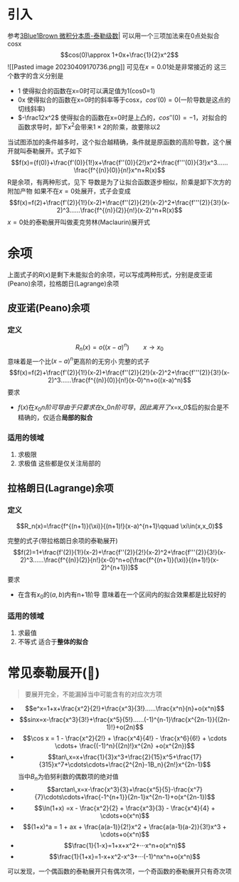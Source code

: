 # 引入
参考[3Blue1Brown 微积分本质-泰勒级数](https://b23.tv/Z9XzxG1)|
可以用一个三项加法来在0点处拟合cosx
$$cos(0)\approx 1+0x+\frac{1}{2}x^2$$
![[Pasted image 20230409170736.png]]
可见在$x=0.01$处是非常接近的
这三个数字的含义分别是
- 1         使得拟合的函数在x=0时可以满足值为1(cos0=1)
- 0x       使得拟合的函数在x=0时的斜率等于cosx，$cos'(0)=0$(一阶导数是这点的切线斜率)
- $-\frac12x^2$   使得拟合的函数在x=0时是上凸的，$cos''(0)=-1$，对拟合的函数求导时，卸下$x^2$会带来$1\times 2$的阶乘，故要除以2

当试图添加的条件越多时，这个拟合越精确，条件就是原函数的高阶导数，这个展开就叫泰勒展开。式子如下
$$f(x)={f(0)}+\frac{f'(0)}{1!}x+\frac{f''(0)}{2!}x^2+\frac{f'''(0)}{3!}x^3……\frac{f^{(n)}(0)}{n!}x^n+R(x)$$
R是余项，有两种形式，见下
导数是为了让拟合函数逐步相似，阶乘是卸下次方的附加产物
如果不在$x=0$处展开，式子会变成
$$f(x)=f(2)+\frac{f'(2)}{1!}(x-2)+\frac{f''(2)}{2!}(x-2)^2+\frac{f'''(2)}{3!}(x-2)^3……\frac{f^{(n)}(2)}{n!}(x-2)^n+R(x)$$
$x=0$处的泰勒展开叫做麦克劳林(Maclaurin)展开式

# 余项
上面式子的$R(x)$是剩下未能拟合的余项，可以写成两种形式，分别是皮亚诺(Peano)余项，拉格朗日(Lagrange)余项
## 皮亚诺(Peano)余项
### 定义
$$R_n(x)=o((x-a)^n)\qquad x\rightarrow x_0$$
意味着是一个比$(x-a)^n$更高阶的无穷小
完整的式子
$$f(x)=f(2)+\frac{f'(2)}{1!}(x-2)+\frac{f''(2)}{2!}(x-2)^2+\frac{f'''(2)}{3!}(x-2)^3……\frac{f^{(n)}(0)}{n!}(x-0)^n+o((x-a)^n)$$
要求
- $f(x)$在$x_0n阶可导
由于只要求在$x_0$n阶可导，因此离开了$x=x_0$后的拟合是不精确的，仅适合**局部的拟合**

### 适用的领域 
1. 求极限
2. 求极值
这些都是仅关注局部的

## 拉格朗日(Lagrange)余项
### 定义
$$R_n(x)=\frac{f^{(n+1)}(\xi)}{(n+1)!}(x-a)^{n+1}\qquad \xi\in(x,x_0)$$

完整的式子(带拉格朗日余项的泰勒展开)
$$f(2)=1+\frac{f'(2)}{1!}(x-2)+\frac{f''(2)}{2!}(x-2)^2+\frac{f'''(2)}{3!}(x-2)^3……\frac{f^{(n)}(2)}{n!}(x-0)^n+o[\frac{f^{(n+1)}(\xi)}{(n+1)!}(x-2)^{n+1})]$$
要求
- 在含有$x_0$的$(a,b)$内有n+1阶导
意味着在一个区间内的拟合效果都是比较好的

### 适用的领域
1. 求最值
2. 不等式
适合于**整体的拟合**

# 常见泰勒展开(🌟)
> 要展开完全，不能漏掉当中可能含有的对应次方项
- $$e^x=1+x+\frac{x^2}{2!}+\frac{x^3}{3!}......\frac{x^n}{n}+o(x^n)$$
- $$sinx=x-\frac{x^3}{3!}+\frac{x^5}{5!}......(-1)^{n-1}\frac{x^{2n-1}}{(2n-1)!}+o(2n)$$
- $$\cos x = 1 - \frac{x^2}{2!} + \frac{x^4}{4!} - \frac{x^6}{6!} + \cdots  \cdots+ \frac{(-1)^n}{(2n)!}x^{2n} +o(x^{2n})$$
- $$tan\,x=x+\frac{1}{3}x^3+\frac{2}{15}x^5+\frac{17}{315}x^7+\cdots\cdots+\frac{2^{2n}-1B_n}{2n!}x^{2n-1}$$
当中$B_n$为伯努利数的偶数项的绝对值
- $$arctan\,x=x-\frac{x^3}{3}+\frac{x^5}{5}-\frac{x^7}{7}\cdots\cdots+\frac{-1^{n+1}}{2n-1}x^{2n-1}+o(x^{2n-1})$$
- $$\ln(1+x) =x - \frac{x^2}{2} + \frac{x^3}{3} - \frac{x^4}{4} + \cdots+o(x^n)$$
- $$(1+x)^a = 1 + ax + \frac{a(a-1)}{2!}x^2 + \frac{a(a-1)(a-2)}{3!}x^3 + \cdots+o(x^n)$$
- $$\frac{1}{1-x}=1+x+x^2+···x^n+o(x^n)$$
- $$\frac{1}{1+x}=1-x+x^2-x^3+···(-1)^nx^n+o(x^n)$$


可以发现，一个偶函数的泰勒展开只有偶次项，一个奇函数的泰勒展开只有奇次项


